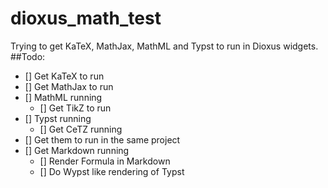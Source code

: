 # dioxus_math_test
Trying to get KaTeX, MathJax, MathML and Typst to run in Dioxus widgets.
##Todo:
- [] Get KaTeX to run
- [] Get MathJax to run
- [] MathML running
    - [] Get TikZ to run 
- [] Typst running
    - [] Get CeTZ running
- [] Get them to run in the same project
- [] Get Markdown running
   - [] Render Formula in Markdown
   - [] Do Wypst like rendering of Typst
